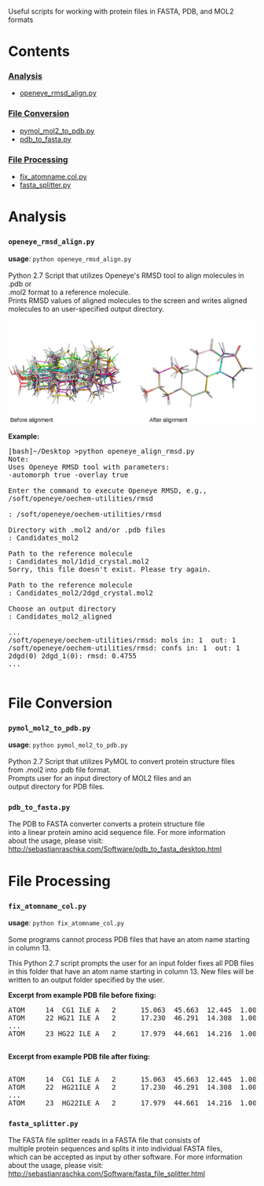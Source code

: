 
Useful scripts for working with protein files in FASTA, PDB, and MOL2 formats


# Contents
### [Analysis](#analysis)
- [openeye_rmsd_align.py](#openeye_rmsd_align.py)

### [File Conversion](#file_conversion)  
- [pymol_mol2_to_pdb.py](#pymol_mol2_to_pdb.py)
- [pdb_to_fasta.py](#pdb_to_fasta.py)  

### [File Processing](#file_processing)  
- [fix_atomname.col.py](#fix_atomname_col.py)
- [fasta_splitter.py](#fasta_splitter.py)


<a id="analysis"></a>
# Analysis

<a id="openeye_rmsd_align.py"></a>

### `openeye_rmsd_align.py`

**usage**: `python openeye_rmsd_align.py`  
<br />
Python 2.7 Script that utilizes Openeye's RMSD tool to align molecules in .pdb or  
.mol2 format to a reference molecule.  
Prints RMSD values of aligned molecules to the screen and writes aligned  
molecules to an user-specified output directory.

![Aligned Molecules](./analysis/images/openeye_rmsd_align1.png)

**Example:**
<pre>
[bash]~/Desktop >python openeye_align_rmsd.py
Note:
Uses Openeye RMSD tool with parameters:
-automorph true -overlay true

Enter the command to execute Openeye RMSD, e.g.,
/soft/openeye/oechem-utilities/rmsd

: /soft/openeye/oechem-utilities/rmsd

Directory with .mol2 and/or .pdb files
: Candidates_mol2

Path to the reference molecule
: Candidates_mol/1did_crystal.mol2
Sorry, this file doesn't exist. Please try again.

Path to the reference molecule
: Candidates_mol2/2dgd_crystal.mol2                       

Choose an output directory
: Candidates_mol2_aligned

...
/soft/openeye/oechem-utilities/rmsd: mols in: 1  out: 1
/soft/openeye/oechem-utilities/rmsd: confs in: 1  out: 1
2dgd(0) 2dgd_1(0): rmsd: 0.4755
...

</pre>


<a id="file_converstion"></a>
# File Conversion

<a id="pymol_mol2_to_pdb.py"></a>
### `pymol_mol2_to_pdb.py`

**usage**: `python pymol_mol2_to_pdb.py`  
<br />
Python 2.7 Script that utilizes PyMOL to convert protein structure files  
from .mol2 into .pdb file format.  
Prompts user for an input directory of MOL2 files and an  
output directory for PDB files.  

<a id="pdb_to_fasta.py"></a>
### `pdb_to_fasta.py`
The PDB to FASTA converter converts a protein structure file  
 into a linear protein amino acid sequence file. For more information  
 about the usage, please visit: http://sebastianraschka.com/Software/pdb_to_fasta_desktop.html



<a id="file_processing"></a>
# File Processing





<a id="fix_atomname_col.py"></a>
### `fix_atomname_col.py`

**usage**: `python fix_atomname_col.py`  
<br />
Some programs cannot process PDB files that have an atom name
starting in column 13.

This Python 2.7 script prompts the user for an input folder fixes all PDB files
in this folder that have an atom name starting in column 13. 
New files will be written to an output folder specified by the user.

**Excerpt from example PDB file before fixing:**

<pre>
ATOM     14  CG1 ILE A   2      15.063  45.663  12.445  1.00 11.60           C
ATOM     22 HG21 ILE A   2      17.230  46.291  14.308  1.00 11.43           H   
...
ATOM     23 HG22 ILE A   2      17.979  44.661  14.216  1.00 11.43           H

</pre>
**Excerpt from example PDB file after fixing:**

<pre>

ATOM     14  CG1 ILE A   2      15.063  45.663  12.445  1.00 11.60           C
ATOM     22  HG21ILE A   2      17.230  46.291  14.308  1.00 11.43           H   
...
ATOM     23  HG22ILE A   2      17.979  44.661  14.216  1.00 11.43           H
</pre>




<a id="fasta_splitter.py"></a>
### `fasta_splitter.py`

The FASTA file splitter reads in a FASTA file that consists of  
 multiple protein sequences and splits it into individual FASTA files,  
 which can be accepted as input by other software. For more information  
 about the usage, please visit: http://sebastianraschka.com/Software/fasta_file_splitter.html

